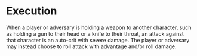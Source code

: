 # Execution

When a player or adversary is holding a weapon to another character, such as holding a gun to their head or a knife to their throat, an attack against that character is an auto-crit with severe damage.  The player or adversary may instead choose to roll attack with advantage and/or roll damage.